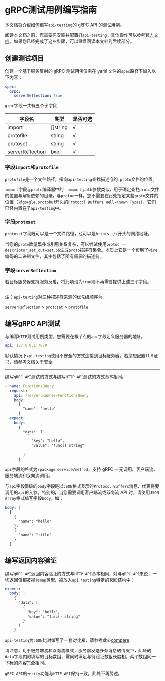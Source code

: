 # gRPC测试用例编写指南

本文档将介绍如何编写`api-testing`的 gRPC API 的测试用例。

阅读本文档之前，您需要先安装并配置好`api-testing`，具体操作可以参考[官方文档](./README.md)。如果您已经完成了这些步骤，可以继续阅读本文档的后续部分。

##  创建测试项目

创建一个基于服务反射的 gRPC 测试用例仅需在 yaml 文件的`spec`路径下加入以下内容：

```yaml
spec:
  grpc:
    serverReflection: true
```

`grpc`字段一共有五个子字段

| 字段名           | 类型     | 是否可选 |
| ---------------- | -------- | -------- |
| import           | []string | √        |
| protofile        | string   | √        |
| protoset         | string   | √        |
| serverReflection | bool     | √        |

### 字段`import`和`protofile`

`protofile`是一个文件路径，指向`api-testing`查找描述符的`.proto`文件的位置。

`import`字段与`protc`编译器中的`--import_path`参数类似，用于确定查找`proto`文件的位置与解析依赖的目录。与`protoc`一样，您不需要在此处指定某些`proto`文件的位置（以`google.protobuf`开头的`Protocol Buffers Well-Known Types`），它们已经内置在了`api-testing`中。

### 字段`protoset`

`protoset`字段既可以是一个文件路径，也可以是`http(s)://`开头的网络地址。

当您的`proto`数量繁多或引用关系复杂，可以尝试使用`protoc --descriptor_set_out=set.pb`生成`proto`描述符集合。本质上它是一个使用了`wire`编码的二进制文件，其中包括了所有需要的描述符。

### 字段`serverReflection`

若目标服务器支持服务反射，将此项设为`true`则不再需要提供上述三个字段。

---
注：`api-testing`对三种描述符来源的优先级顺序为

`serverReflection` > `protoset` > `protofile`

## 编写gRPC API测试

与编写`HTTP`测试用例类型，您需要在根节点的`api`字段定义服务器的地址。

```yaml
api: 127.0.0.1:7070
```

默认情况下`api-testing`使用不安全的方式连接到目标服务器。若您想配置TLS证书，请参考文档[关于安全](./secure-zh.md)

---

编写`gRPC API`测试的方式与编写`HTTP API`测试的方式基本相同。

```yaml
- name: FunctionsQuery
  request:
    api: /server.Runner/FunctionsQuery
    body: |
      {
        "name": "hello"
      }
  expect:
    body: |
      {
        "data": [
          {
            "key": "hello",
            "value": "func() string"
          }
        ]
      }
```

`api`字段的格式为`/package.service/method`，支持 gRPC 一元调用、客户端流、服务端流和双向流调用。

与`api`字段同级的`body`字段是以`JSON`格式表示的`Protocol Buffers`消息，代表将要调用的`api`的入参。特别的，当您需要调用客户端流或双向流 API 时，请使用`JSON Array`格式编写字段`body`，如：

```yaml
body: |
  [
    {
      "name": "hello"
    },
    {
      "name": "title"
    }
  ]
```

## 编写返回内容验证

编写`gRPC API`返回内容验证的方式与`HTTP API`基本相同。对与`gRPC API`来说，一切返回值都被视为`map`类型，被放入`api testing`特定的返回结构中：

```yaml
expect:
  body: |
    {
      "data": [
        {
          "key": "hello",
          "value": "func() string"
        }
      ]
    }
```

`api-testing`为`JSON`比对编写了一套对比库，请参考此处[compare](https://pkg.go.dev/github.com/linuxsuren/api-testing/pkg/compare)

请注意，对于服务端流和双向流模式，服务器发送多条消息的情况下，此处的`data`字段内的填写的目标数组，需同时满足与待验证数组长度相，两个数组同一下标的内容完全相同。

`gRPC API`的`verify`功能与`HTTP API`保持一致，此处不再赘述。